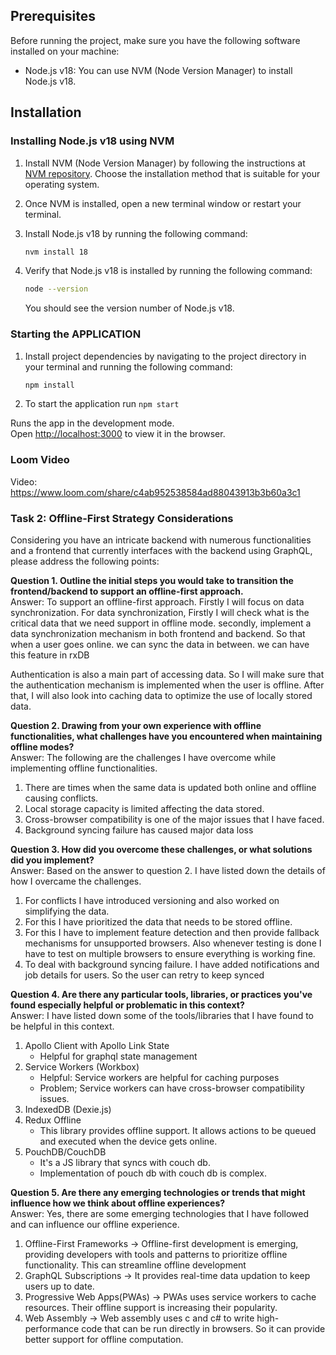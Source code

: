 ## Prerequisites

Before running the project, make sure you have the following software installed on your machine:

- Node.js v18: You can use NVM (Node Version Manager) to install Node.js v18.
  

## Installation

### Installing Node.js v18 using NVM

1. Install NVM (Node Version Manager) by following the instructions at [NVM repository](https://github.com/nvm-sh/nvm#installation). Choose the installation method that is suitable for your operating system.

2. Once NVM is installed, open a new terminal window or restart your terminal.

3. Install Node.js v18 by running the following command:

   ```bash
   nvm install 18
   ```

4. Verify that Node.js v18 is installed by running the following command:

   ```bash
   node --version
   ```

   You should see the version number of Node.js v18.

### Starting the APPLICATION

1. Install project dependencies by navigating to the project directory in your terminal and running the following command:

   ```bash
   npm install
   ```

2. To start the application run `npm start`

Runs the app in the development mode.\
Open [http://localhost:3000](http://localhost:3000) to view it in the browser.

### Loom Video
Video: https://www.loom.com/share/c4ab952538584ad88043913b3b60a3c1


### Task 2: Offline-First Strategy Considerations
Considering you have an intricate backend with numerous functionalities 
and a frontend that currently interfaces with the backend using GraphQL, 
please address the following points:

**Question 1. Outline the initial steps you would take to transition the frontend/backend to support an offline-first approach.**
<br/>Answer: 
To support an offline-first approach. 
Firstly I will focus on data synchronization. For data synchronization, Firstly I will check what is the critical data that we need support in offline mode. secondly, implement a data synchronization mechanism in both frontend and backend. So that when a user goes online. we can sync the data in between. we can have this feature in rxDB

Authentication is also a main part of accessing data. So I will make sure that the authentication mechanism is implemented when the user is offline. After that, I will also look into caching data to optimize the use of locally stored data.


**Question 2. Drawing from your own experience with offline functionalities, what challenges have you encountered when maintaining offline modes?**
<br/>Answer: 
The following are the challenges I have overcome while implementing offline functionalities. 
1. There are times when the same data is updated both online and offline causing conflicts.
2. Local storage capacity is limited affecting the data stored.
3. Cross-browser compatibility is one of the major issues that I have faced.
4. Background syncing failure has caused major data loss

**Question 3. How did you overcome these challenges, or what solutions did you implement?**
<br/>Answer: 
Based on the answer to question 2. I have listed down the details of how I overcame the challenges.

1. For conflicts I have introduced versioning and also worked on simplifying the data.
2. For this I have prioritized the data that needs to be stored offline.
3. For this I have to implement feature detection and then provide fallback mechanisms for unsupported browsers. Also whenever testing is done I have to test on multiple browsers to ensure everything is working fine.
4. To deal with background syncing failure. I have added notifications and job details for users. So the user can retry to keep synced

**Question 4. Are there any particular tools, libraries, or practices you've found especially helpful or problematic in this context?**
<br/>Answer: 
I have listed down some of the tools/libraries that I have found to be helpful in this context.

1. Apollo Client with Apollo Link State
   - Helpful for graphql state management
2. Service Workers (Workbox)
   - Helpful: Service workers are helpful for caching purposes
   - Problem; Service workers can have cross-browser compatibility issues.
3. IndexedDB (Dexie.js)
4. Redux Offline
   - This library provides offline support. It allows actions to be queued and executed when the device gets online.
5. PouchDB/CouchDB
   - It's a JS library that syncs with couch db.
   - Implementation of pouch db with couch db is complex.



**Question 5. Are there any emerging technologies or trends that might influence how we think about offline experiences?**
<br/>Answer: 
Yes, there are some emerging technologies that I have followed and can influence our offline experience.

1. Offline-First Frameworks -> Offline-first development is emerging, providing developers with tools and patterns to prioritize offline functionality. This can streamline offline development
2. GraphQL Subscriptions -> It provides real-time data updation to keep users up to date.
3. Progressive Web Apps(PWAs) -> PWAs uses service workers to cache resources. Their offline support is increasing their popularity.
4. Web Assembly -> Web assembly uses c and c# to write high-performance code that can be run directly in browsers. So it can provide better support for offline computation. 

